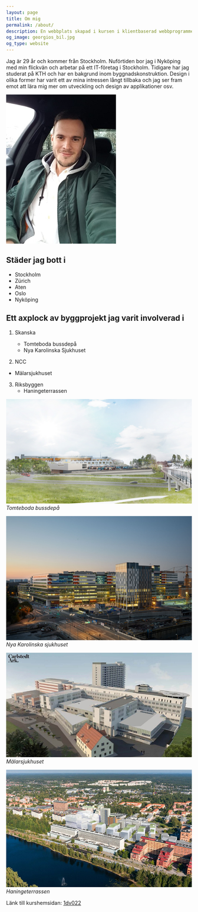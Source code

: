 ```yaml
---
layout: page
title: Om mig
permalink: /about/
description: En webbplats skapad i kursen i klientbaserad webbprogrammering (1dv022) på LnU.
og_image: georgios_bil.jpg
og_type: website
---
```


Jag är 29 år och kommer från Stockholm. Nuförtiden bor jag i Nyköping med min flickvän och arbetar på ett IT-företag i Stockholm. Tidigare har jag studerat på KTH och har en bakgrund inom byggnadskonstruktion. Design i olika former har varit ett av mina intressen långt tillbaka och jag ser fram emot att lära mig mer om utveckling och design av applikationer osv.

![Bild på Georgios](\assets\images\georgios_bil.jpg)

## Städer jag bott i
- Stockholm
- Zürich
- Aten
- Oslo
- Nyköping

## Ett axplock av byggprojekt jag varit involverad i
1. Skanska
    - Tomteboda bussdepå
    - Nya Karolinska Sjukhuset

2. NCC
  - Mälarsjukhuset
        
      
3. Riksbyggen
      - Haningeterrassen

![Information om Tomteboda bussdepå](\assets\images\tomteboda.png)
*Tomteboda bussdepå*

![Information om Nya Karolinska Sjukhuset](\assets\images\nya-karolinska-exterior.jpg)
*Nya Karolinska sjukhuset*

![Information om Mälarsjukhuset](\assets\images\malarsjukhuset-ovan-fran-nordvast.jpg)
*Mälarsjukhuset*

![Information om Haningeterrassen](\assets\images\haningeterrassen.jpg)
*Haningeterrassen*

Länk till kurshemsidan:
[1dv022](http://coursepress.lnu.se/kurs/klientbaserad-webbprogrammering/)
